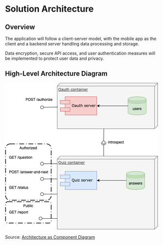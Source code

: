 # Solution Architecture

## Overview
The application will follow a client-server model, with the mobile app as the client and a backend server handling data processing and storage.

Data encryption, secure API access, and user authentication measures will be implemented to protect user data and privacy.

## High-Level Architecture Diagram
![Architecture as Component Diagram](assets/quiz_backend-component_diagram-simplified.png)

Source: [Architecture as Component Diagram](assets/quiz_backend-component_diagram-simplified.drawio)